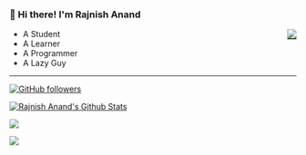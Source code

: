 ### 👋 Hi there! I'm Rajnish Anand
<img src="https://cdn.discordapp.com/emojis/862567696898195476.gif" align="right" style="border-bottom:solid 2px #444444" >

+ A Student 
+ A Learner
+ A Programmer
+ A Lazy Guy

---
[![GitHub followers](https://img.shields.io/github/followers/rajnishanand?label=Rajnish%20Anand&style=social)](https://github.com/rajnishanand) 

[![Rajnish Anand's Github Stats](https://github-readme-stats.vercel.app/api?username=rajnishanand&show_icons=true&theme=github_dark&bg_color=#333333)](https://github.com/rajnishanand)

![](https://github-readme-stats.vercel.app/api/top-langs?username=rajnishanand&theme=github_dark&layout=compact)

![](https://activity-graph.herokuapp.com/graph?username=rajnishanand&theme=react-dark)